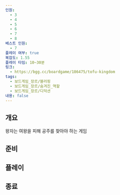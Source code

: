 ```yaml
---
인원:
  - 3
  - 4
  - 5
  - 6
  - 7
  - 8
베스트 인원:
  - 7
플레이 여부: true
복잡도: 1.55
플레이 타임: 10~30분
링크:
  - https://bgg.cc/boardgame/186475/tofu-kingdom
tags:
  - 보드게임_장르/블러핑
  - 보드게임_장르/숨겨진_역할
  - 보드게임_장르/디덕션
내용: false
---
```

## 개요
왕자는 여왕을 피해 공주를 찾아야 하는 게임
## 준비
## 플레이
## 종료